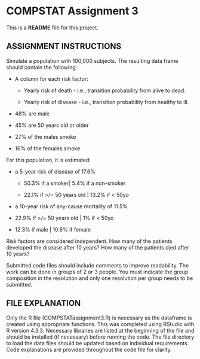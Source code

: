 # COMPSTAT Assignment 3 #

This is a **README** file for this project.

## ASSIGNMENT INSTRUCTIONS ##

Simulate a population with 100,000 subjects. The resulting data frame should contain the following:

- A column for each risk factor:

  - Yearly risk of death - i.e., transition probability from alive to dead.

  - Yearly risk of disease - i.e., transition probability from healthy to ill.

- 48% are male

- 45% are 50 years old or older

- 27% of the males smoke

- 16% of the females smoke

For this population, it is estimated:

- a 5-year risk of disease of 17.6%

  - 50.3% if a smoker| 5.4% if a non-smoker

  - 22.1% if >/= 50 years old | 13.2% if < 50yo

 - a 10-year risk of any-cause mortality of 11.5%

  - 22.9% if >/= 50 years old | 1% if < 50yo

  - 12.3% if male | 10.6% if female

Risk factors are considered independent. How many of the patients developed the disease after 10 years? How many of the patients died after 10 years?

Submitted code files should include comments to improve readability. The work can be done in groups of 2 or 3 people. You must indicate the group composition in the resolution and only one resolution per group needs to be submitted.

## FILE EXPLANATION ##

Only the R file (COMPSTATassignment3.R) is necessary as the dataframe is created using appropriate functions. This was completed using RStudio with R version 4.3.3. Necessary libraries are listed at the beginning of the file and should be installed (if necessary) before running the code. The file directory to load the data files should be updated based on individual requirements. Code explanations are provided throughout the code file for clarity.
